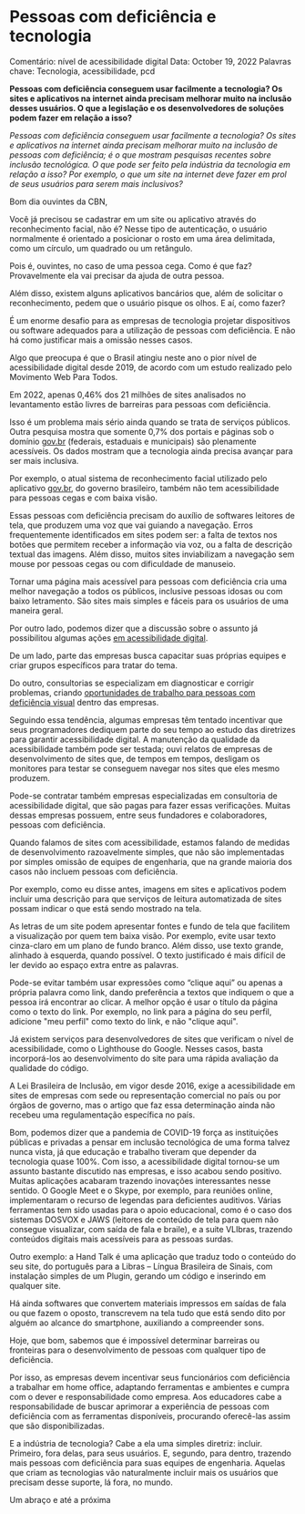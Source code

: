 <meta charset="utf-8"> 

# Pessoas com deficiência e tecnologia

Comentário: nível de acessibilidade digital
Data: October 19, 2022
Palavras chave: Tecnologia, acessibilidade, pcd

**Pessoas com deficiência conseguem usar facilmente a tecnologia? Os sites e aplicativos na internet ainda precisam melhorar muito na inclusão desses usuários. O que a legislação e os desenvolvedores de soluções podem fazer em relação a isso?**

*Pessoas com deficiência conseguem usar facilmente a tecnologia? Os sites e aplicativos na internet ainda precisam melhorar muito na inclusão de pessoas com deficiência; é o que mostram pesquisas recentes sobre inclusão tecnológica. O que pode ser feito pela indústria da tecnologia em relação a isso? Por exemplo, o que um site na internet deve fazer em prol de seus usuários para serem mais inclusivos?*

Bom dia ouvintes da CBN,

Você já precisou se cadastrar em um site ou aplicativo através do reconhecimento facial, não é? Nesse tipo de autenticação, o usuário normalmente é orientado a posicionar o rosto em uma área delimitada, como um círculo, um quadrado ou um retângulo.

Pois é, ouvintes, no caso de uma pessoa cega. Como é que faz? Provavelmente ela vai precisar da ajuda de outra pessoa.

Além disso, existem alguns aplicativos bancários que, além de solicitar o reconhecimento, pedem que o usuário pisque os olhos. E aí, como fazer?

É um enorme desafio para as empresas de tecnologia projetar dispositivos ou software adequados para a utilização de pessoas com deficiência.  E não há como justificar mais a omissão nesses casos. 

Algo que preocupa é que o Brasil atingiu neste ano o pior nível de acessibilidade digital desde 2019, de acordo com um estudo realizado pelo Movimento Web Para Todos.

Em 2022, apenas 0,46% dos 21 milhões de sites analisados no levantamento estão livres de barreiras para pessoas com deficiência.

Isso é um problema mais sério ainda quando se trata de serviços públicos. Outra pesquisa mostra que somente 0,7% dos portais e páginas sob o domínio [gov.br](http://gov.br/) (federais, estaduais e municipais) são plenamente acessíveis. Os dados mostram que a tecnologia ainda precisa avançar para ser mais inclusiva.

Por exemplo, o atual sistema de reconhecimento facial utilizado pelo aplicativo [gov.br](http://gov.br/), do governo brasileiro, também não tem acessibilidade para pessoas cegas e com baixa visão.

Essas pessoas com deficiência precisam do auxílio de softwares leitores de tela, que produzem uma voz que vai guiando a navegação. Erros frequentemente identificados em sites podem ser: a falta de textos nos botões que permitem receber a informação via voz, ou a falta de descrição textual das imagens. Além disso, muitos sites inviabilizam a navegação sem mouse por pessoas cegas ou com dificuldade de manuseio.

Tornar uma página mais acessível para pessoas com deficiência cria uma melhor navegação a todos os públicos, inclusive pessoas idosas ou com baixo letramento. São sites mais simples e fáceis para os usuários de uma maneira geral.

Por outro lado, podemos dizer que a discussão sobre o assunto já possibilitou algumas ações [em acessibilidade digital](https://www1.folha.uol.com.br/colunas/pablo-acosta/2021/08/deficiencia-no-acesso-digital-dificulta-avanco-na-america-latina-e-caribe.shtml). 

De um lado, parte das empresas busca capacitar suas próprias equipes e criar grupos específicos para tratar do tema. 

Do outro, consultorias se especializam em diagnosticar e corrigir problemas, criando [oportunidades de trabalho para pessoas com deficiência visual](https://www1.folha.uol.com.br/empreendedorsocial/2020/01/fundacao-oferece-cursos-profissionais-gratuitos-para-deficientes-visuais.shtml) dentro das empresas.

Seguindo essa tendência, algumas empresas têm tentado incentivar que seus programadores dediquem parte do seu tempo ao estudo das diretrizes para garantir acessibilidade digital. A manutenção da qualidade da acessibilidade também pode ser testada; ouvi relatos de empresas de desenvolvimento de sites que, de tempos em tempos, desligam os monitores para testar se conseguem navegar nos sites que eles mesmo produzem.

Pode-se contratar também empresas especializadas em consultoria de acessibilidade digital, que são pagas para fazer essas verificações. Muitas dessas empresas possuem, entre seus fundadores e colaboradores, pessoas com deficiência.

 

Quando falamos de sites com acessibilidade, estamos falando de medidas de desenvolvimento razoavelmente simples, que não são implementadas por simples omissão de equipes de engenharia, que na grande maioria dos casos não incluem pessoas com deficiência. 

Por exemplo, como eu disse antes, imagens em sites e aplicativos podem incluir uma descrição para que serviços de leitura automatizada de sites possam indicar o que está sendo mostrado na tela. 

As letras de um site podem apresentar fontes e fundo de tela que facilitem a visualização por quem tem baixa visão. Por exemplo, evite usar texto cinza-claro em um plano de fundo branco. Além disso, use texto grande, alinhado à esquerda, quando possível. O texto justificado é mais difícil de ler devido ao espaço extra entre as palavras.

Pode-se evitar também usar expressões como “clique aqui” ou apenas a própria palavra como link, dando preferência a textos que indiquem o que a pessoa irá encontrar ao clicar. A melhor opção é usar o título da página como o texto do link. Por exemplo, no link para a página do seu perfil, adicione "meu perfil" como texto do link, e não "clique aqui".

Já existem serviços para desenvolvedores de sites que verificam o nível de acessibilidade, como o Lighthouse do Google. Nesses casos, basta incorporá-los ao desenvolvimento do site para uma rápida avaliação da qualidade do código.

A Lei Brasileira de Inclusão, em vigor desde 2016, exige a acessibilidade em sites de empresas com sede ou representação comercial no país ou por órgãos de governo, mas o artigo que faz essa determinação ainda não recebeu uma regulamentação específica no país.

Bom, podemos dizer que a pandemia de COVID-19 força as instituições públicas e privadas a pensar em inclusão tecnológica de uma forma talvez nunca vista, já que educação e trabalho tiveram que depender da tecnologia quase 100%. Com isso, a acessibilidade digital tornou-se um assunto bastante discutido nas empresas, e isso acabou sendo positivo. Muitas aplicações acabaram trazendo inovações interessantes nesse sentido. O Google Meet e o Skype, por exemplo, para reuniões online, implementaram o recurso de legendas para deficientes auditivos. Várias ferramentas tem sido usadas para o apoio educacional, como é o caso dos sistemas DOSVOX e JAWS (leitores de conteúdo de tela para quem não consegue visualizar, com saída de fala e braile), e a suite VLIbras, trazendo conteúdos digitais mais acessíveis para as pessoas surdas. 

Outro exemplo: a Hand Talk é uma aplicação que traduz todo o conteúdo do seu site, do português para a Libras – Língua Brasileira de Sinais, com instalação simples de um Plugin, gerando um código e inserindo em qualquer site.

Há ainda softwares que convertem materiais impressos em saídas de fala ou que fazem o oposto, transcrevem na tela tudo que está sendo dito por alguém ao alcance do smartphone, auxiliando a compreender sons.

Hoje, que bom, sabemos que é impossível determinar barreiras ou fronteiras para o desenvolvimento de pessoas com qualquer tipo de  deficiência. 

Por isso, as empresas devem incentivar seus funcionários com deficiência a trabalhar em home office, adaptando ferramentas e ambientes e cumpra com o dever e responsabilidade como empresa. Aos educadores cabe a responsabilidade de buscar aprimorar a experiência de pessoas com deficiência com as ferramentas disponíveis, procurando oferecê-las assim que são disponibilizadas. 

E a indústria de tecnologia?  Cabe a ela uma simples diretriz: incluir. Primeiro, fora delas, para seus usuários. E, segundo, para dentro, trazendo mais pessoas com deficiência para suas equipes de engenharia. Aquelas que criam as tecnologias vão naturalmente incluir mais os usuários que precisam desse suporte, lá fora, no mundo.

Um abraço e até a próxima